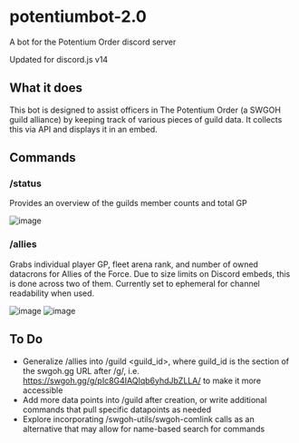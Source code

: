 # potentiumbot-2.0
A bot for the Potentium Order discord server

Updated for discord.js v14

## What it does
This bot is designed to assist officers in The Potentium Order (a SWGOH guild alliance) by keeping track of various pieces of guild data. It collects this via API and displays it in an embed.

## Commands
### /status
Provides an overview of the guilds member counts and total GP

![image](https://github.com/user-attachments/assets/1aa7b95d-66e6-455f-8de7-b4ab2d2dc0ce)

### /allies
Grabs individual player GP, fleet arena rank, and number of owned datacrons for Allies of the Force.
Due to size limits on Discord embeds, this is done across two of them. Currently set to ephemeral for channel readability when used.

![image](https://github.com/user-attachments/assets/025ed54a-840d-4248-ae2e-1547b80d2e74)
![image](https://github.com/user-attachments/assets/5973dc3c-48f1-4e40-a2fb-9a624ffcca58)

## To Do
- Generalize /allies into /guild <guild_id>, where guild_id is the section of the swgoh.gg URL after /g/, i.e. https://swgoh.gg/g/pIc8G4IAQIqb6yhdJbZLLA/ to make it more accessible
- Add more data points into /guild after creation, or write additional commands that pull specific datapoints as needed
- Explore incorporating /swgoh-utils/swgoh-comlink calls as an alternative that may allow for name-based search for commands
